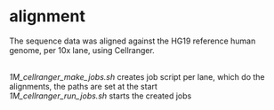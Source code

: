 # alignment

The sequence data was aligned against the HG19 reference human genome, per 10x lane, using Cellranger.<br/><br/>

*1M_cellranger_make_jobs.sh* creates job script per lane, which do the alignments, the paths are set at the start<br/>
*1M_cellranger_run_jobs.sh* starts the created jobs
